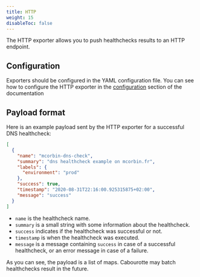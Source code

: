 ```yaml
---
title: HTTP
weight: 15
disableToc: false
---
```


The HTTP exporter allows you to push healthchecks results to an HTTP endpoint.

## Configuration

Exporters should be configured in the YAML configuration file. You can see how to configure the HTTP exporter in the [configuration](/installation/configuration/) section of the documentation

## Payload format

Here is an example payload sent by the HTTP exporter for a successful DNS healthcheck:

```json
[
  {
    "name": "mcorbin-dns-check",
    "summary": "dns healthcheck example on mcorbin.fr",
    "labels": {
      "environment": "prod"
    },
    "success": true,
    "timestamp": "2020-08-31T22:16:00.925315875+02:00",
    "message": "success"
  }
]
```

- `name` is the healthcheck name.
- `summary` is a small string with some information about the healthcheck.
- `success` indicates if the healthcheck was successful or not.
- `timestamp` is when the healthcheck was executed.
- `message` is a message containing `success` in case of a successful healthcheck, or an error message in case of a failure.

As you can see, the payload is a list of maps. Cabourotte may batch healthchecks result in the future.
